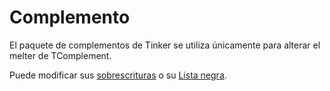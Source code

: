 # Complemento

El paquete de complementos de Tinker se utiliza únicamente para alterar el melter de TComplement.

Puede modificar sus [sobrescrituras](/Mods/Modtweaker/TComplement/Handlers/Overrides) o su [Lista negra](/Mods/Modtweaker/TComplement/Handlers/Blacklist).